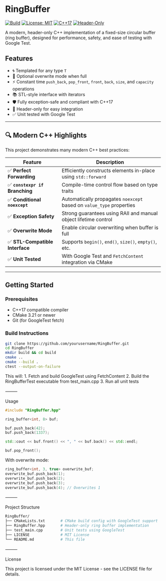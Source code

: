 # RingBuffer

[![Build](https://github.com/bugparty/RingBufferCpp/actions/workflows/cmake.yml/badge.svg?branch=main)](https://github.com/bugparty/RingBufferCpp/actions/workflows/cmake.yml)
[![License: MIT](https://img.shields.io/badge/license-MIT-blue.svg)](LICENSE)
[![C++17](https://img.shields.io/badge/C%2B%2B-17-blue)](https://en.cppreference.com/w/cpp/17)
[![Header-Only](https://img.shields.io/badge/library-header--only-green.svg)](#)

A modern, header-only C++ implementation of a fixed-size circular buffer (ring buffer), designed for performance, safety, and ease of testing with Google Test.

## Features

- 🌀 Templated for any type `T`
- 🔄 Optional overwrite mode when full
- ⚡ Constant time `push_back`, `pop_front`, `front`, `back`, `size`, and `capacity` operations
- 📚 STL-style interface with iterators
- 🛡️ Fully exception-safe and compliant with C++17
- 🔗 Header-only for easy integration
- ✅ Unit tested with Google Test

---

## 🔍 Modern C++ Highlights

This project demonstrates many modern C++ best practices:

| Feature                            | Description |
|-----------------------------------|-------------|
| ✅ **Perfect Forwarding**         | Efficiently constructs elements in-place using `std::forward` |
| ✅ **`constexpr if` Branching**    | Compile-time control flow based on type traits |
| ✅ **Conditional `noexcept`**      | Automatically propagates `noexcept` based on `value_type` properties |
| ✅ **Exception Safety**            | Strong guarantees using RAII and manual object lifetime control |
| ✅ **Overwrite Mode**              | Enable circular overwriting when buffer is full |
| ✅ **STL-Compatible Interface**    | Supports `begin()`, `end()`, `size()`, `empty()`, etc. |
| ✅ **Unit Tested**                 | With Google Test and `FetchContent` integration via CMake |

---

## Getting Started

### Prerequisites

- C++17 compatible compiler
- CMake 3.21 or newer
- Git (for GoogleTest fetch)

### Build Instructions

```bash
git clone https://github.com/yourusername/RingBuffer.git
cd RingBuffer
mkdir build && cd build
cmake ..
cmake --build .
ctest --output-on-failure
```
This will:
	1.	Fetch and build GoogleTest using FetchContent
	2.	Build the RingBufferTest executable from test_main.cpp
	3.	Run all unit tests

⸻

Usage

```cpp
#include "RingBuffer.hpp"

ring_buffer<int, 8> buf;

buf.push_back(42);
buf.push_back(1337);

std::cout << buf.front() << ", " << buf.back() << std::endl;

buf.pop_front();
```

With overwrite mode:

```cpp
ring_buffer<int, 3, true> overwrite_buf;
overwrite_buf.push_back(1);
overwrite_buf.push_back(2);
overwrite_buf.push_back(3);
overwrite_buf.push_back(4); // Overwrites 1
```


⸻

Project Structure
```bash
RingBuffer/
├── CMakeLists.txt       # CMake build config with GoogleTest support
├── RingBuffer.hpp       # Header-only ring buffer implementation
├── test_main.cpp        # Unit tests using GoogleTest
├── LICENSE              # MIT License
└── README.md            # This file
```


⸻

License

This project is licensed under the MIT License - see the LICENSE file for details.

